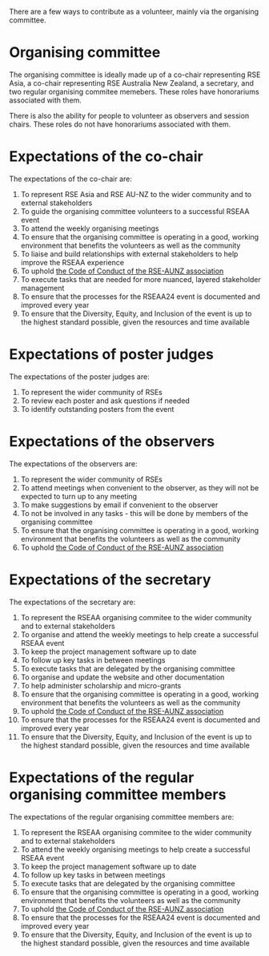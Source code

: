 There are a few ways to contribute as a volunteer, mainly via the organising committee.


# Organising committee

The organising committee is ideally made up of a co-chair representing RSE Asia, a co-chair representing RSE Australia New Zealand, a secretary, and two regular organising commitee memebers. These roles have honorariums associated with them.

There is also the ability for people to volunteer as observers and session chairs. These roles do not have honorariums associated with them.

# Expectations of the co-chair

The expectations of the co-chair are:
1. To represent RSE Asia and RSE AU-NZ to the wider community and to external stakeholders
2. To guide the organising committee volunteers to a successful RSEAA event
3. To attend the weekly organising meetings
4. To ensure that the organising committee is operating in a good, working environment that benefits the volunteers as well as the community
5. To liaise and build relationships with external stakeholders to help improve the RSEAA experience
6. To uphold [the Code of Conduct of the RSE-AUNZ association](https://rse-aunz.github.io/code-of-conduct/)
7. To execute tasks that are needed for more nuanced, layered stakeholder management
8. To ensure that the processes for the RSEAA24 event is documented and improved every year
9. To ensure that the Diversity, Equity, and Inclusion of the event is up to the highest standard possible, given the resources and time available


# Expectations of poster judges

The expectations of the poster judges are:
1. To represent the wider community of RSEs
2. To review each poster and ask questions if needed
3. To identify outstanding posters from the event

# Expectations of the observers

The expectations of the observers are:
1. To represent the wider community of RSEs
2. To attend meetings when convenient to the observer, as they will not be expected to turn up to any meeting
3. To make suggestions by email if convenient to the observer
4. To not be involved in any tasks - this will be done by members of the organising committee
5. To ensure that the organising committee is operating in a good, working environment that benefits the volunteers as well as the community
6. To uphold [the Code of Conduct of the RSE-AUNZ association](https://rse-aunz.github.io/code-of-conduct/)

   
# Expectations of the secretary

The expectations of the secretary are:
1. To represent the RSEAA organising commitee to the wider community and to external stakeholders
2. To organise and attend the weekly meetings to help create a successful RSEAA event
3. To keep the project management software up to date
4. To follow up key tasks in between meetings
5. To execute tasks that are delegated by the organising committee
6. To organise and update the website and other documentation
7. To help administer scholarship and micro-grants
8. To ensure that the organising committee is operating in a good, working environment that benefits the volunteers as well as the community
9. To uphold [the Code of Conduct of the RSE-AUNZ association](https://rse-aunz.github.io/code-of-conduct/)
10. To ensure that the processes for the RSEAA24 event is documented and improved every year
11. To ensure that the Diversity, Equity, and Inclusion of the event is up to the highest standard possible, given the resources and time available

# Expectations of the regular organising committee members

The expectations of the regular organising committee members are:
1. To represent the RSEAA organising commitee to the wider community and to external stakeholders
2. To attend the weekly organising meetings to help create a successful RSEAA event
3. To keep the project management software up to date
4. To follow up key tasks in between meetings
5. To execute tasks that are delegated by the organising committee
6. To ensure that the organising committee is operating in a good, working environment that benefits the volunteers as well as the community
7. To uphold [the Code of Conduct of the RSE-AUNZ association](https://rse-aunz.github.io/code-of-conduct/)
8. To ensure that the processes for the RSEAA24 event is documented and improved every year
9. To ensure that the Diversity, Equity, and Inclusion of the event is up to the highest standard possible, given the resources and time available



